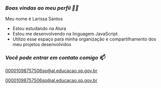 ### *Boas vindas ao meu perfil 💙💙*
Meu nome é Larissa Santos

- Estou estudando na Alura
- Estou me desenvolvendo na linguagem JavaScript
- Utilizo esse espaço para minha organização e compartilhamento dos meu projetos desenvolvidos

 ### *Você pode entrar em contato comigo 📫*
00001098757506sp@al.educacao.sp.gov.br

00001098757506sp@al.educacao.sp.gov.br
